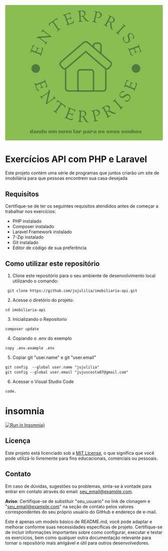 ![Logo](logo.png)
# Exercícios API com PHP e Laravel

Este projeto contém uma série de programas que juntos criarão um site de imobiliária para que pessoas encontrem sua casa desejada 


## Requisitos

Certifique-se de ter os seguintes requisitos atendidos antes de começar a trabalhar nos exercícios:

- PHP instalado
- Composer instalado
- Laravel Framework instalado
- 7-Zip instalado
- Git instalado
- Editor de código de sua preferência

## Como utilizar este repositório

1. Clone este repositório para o seu ambiente de desenvolvimento local utilizando o comando:
```
 git clone https://github.com/jujulilia/imobiliaria-api.git
```
2. Acesse o diretório do projeto:
```
cd imobiliaria-api
```
3. Inicializando o Repositorio
```
composer update
```
4. Copiando o .env do exemplo
```
copy .env.example .env
```
5. Copiar git "user.name" e git "user.email"
```
git config  --global user.name "jujulilia"
git config --global user.email "jujuscosta07@gmail.com"
```
6. Acessar o Visual Studio Code
```
code.
```
# insomnia
[![Run in Insomnia}](https://insomnia.rest/images/run.svg)](https://insomnia.rest/run/?label=imobiliaria&uri=https%3A%2F%2Fraw.githubusercontent.com%2Fjujulilia%2Fimobiliaria-api%2Fmain%2Finsomnia.json%3Ftoken%3DGHSAT0AAAAAACGBYK4QYTAVRRYUPY7UTVUCZGSEWTQ)


## Licença

Este projeto está licenciado sob a [MIT License](LICENSE), o que significa que você pode utilizá-lo livremente para fins educacionais, comerciais ou pessoais.

## Contato

Em caso de dúvidas, sugestões ou problemas, sinta-se à vontade para entrar em contato através do email: seu_email@example.com.

**Aviso**: Certifique-se de substituir "seu_usuario" no link de clonagem e "seu_email@example.com" na seção de contato pelos valores correspondentes do seu próprio usuário do GitHub e endereço de e-mail.

Este é apenas um modelo básico de README.md, você pode adaptar e melhorar conforme suas necessidades específicas de projeto. Certifique-se de incluir informações importantes sobre como configurar, executar e testar os exercícios, bem como qualquer outra documentação relevante para tornar o repositório mais amigável e útil para outros desenvolvedores.

